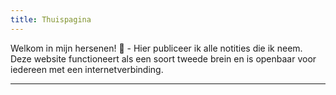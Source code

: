 ```yaml
---
title: Thuispagina
---
```

Welkom in mijn hersenen! 🧠 - Hier publiceer ik alle notities die ik neem. Deze website functioneert als een soort tweede brein en is openbaar voor iedereen met een internetverbinding.

---
